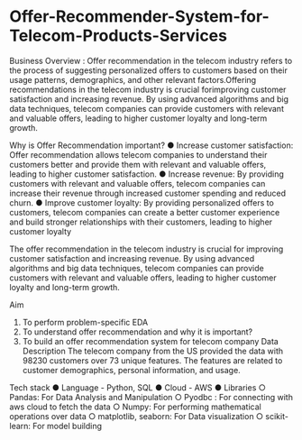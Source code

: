 # Offer-Recommender-System-for-Telecom-Products-Services
Business Overview :
Offer recommendation in the telecom industry refers to the process of suggesting personalized offers to customers based on their usage patterns, demographics, and other relevant factors.Offering recommendations in the telecom industry is crucial forimproving customer satisfaction and increasing revenue. By using advanced algorithms and big data techniques, telecom companies can provide customers with relevant and valuable offers, leading to higher customer loyalty and long-term growth.

Why is Offer Recommendation important?
● Increase customer satisfaction: Offer recommendation allows telecom companies
to understand their customers better and provide them with relevant and valuable
offers, leading to higher customer satisfaction.
● Increase revenue: By providing customers with relevant and valuable offers,
telecom companies can increase their revenue through increased customer
spending and reduced churn.
● Improve customer loyalty: By providing personalized offers to customers, telecom
companies can create a better customer experience and build stronger
relationships with their customers, leading to higher customer loyalty

The offer recommendation in the telecom industry is crucial for improving customer
satisfaction and increasing revenue. By using advanced algorithms and big data
techniques, telecom companies can provide customers with relevant and valuable
offers, leading to higher customer loyalty and long-term growth.

Aim
1. To perform problem-specific EDA
2. To understand offer recommendation and why it is important?
3. To build an offer recommendation system for telecom company
Data Description
The telecom company from the US provided the data with 98230 customers over 73
unique features. The features are related to customer demographics, personal
information, and usage.


Tech stack
● Language - Python, SQL
● Cloud - AWS
● Libraries
○ Pandas: For Data Analysis and Manipulation
○ Pyodbc : For connecting with aws cloud to fetch the data
○ Numpy: For performing mathematical operations over data
○ matplotlib, seaborn: For Data visualization
○ scikit-learn: For model building

